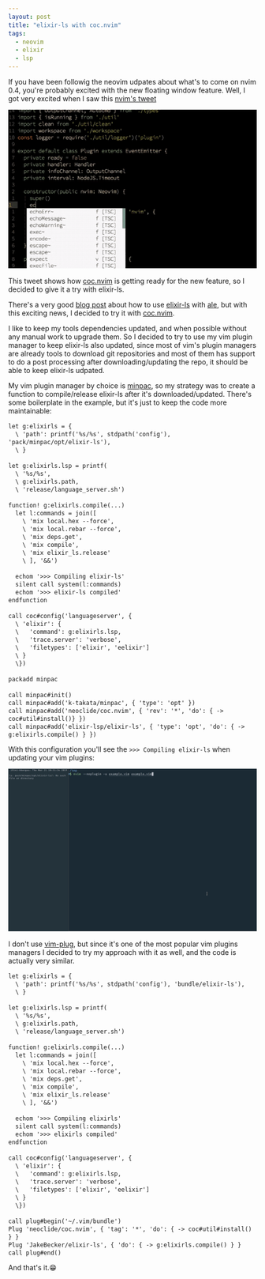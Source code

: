 ```yaml
---
layout: post
title: "elixir-ls with coc.nvim"
tags:
  - neovim
  - elixir
  - lsp
---
```


If you have been followig the neovim udpates about what's to come on nvim
0.4, you're probably excited with the new floating window feature. Well, I got
very excited when I saw this [nvim's
tweet](https://twitter.com/Neovim/status/1101893773561348096)

![neovim-floating-window](/assets/nvim-floating-window.gif)

This tweet shows how [coc.nvim](https://github.com/neoclide/coc.nvim) is getting
ready for the new feature, so I decided to give it a try with elixir-ls.

There's a very good [blog
post](https://www.mitchellhanberg.com/post/2018/10/18/how-to-use-elixir-ls-with-vim/)
about how to use [elixir-ls](https://github.com/JakeBecker/elixir-ls) with
[ale](https://github.com/w0rp/ale), but with this exciting news, I
decided to try it with [coc.nvim](https://github.com/neoclide/coc.nvim).

I like to keep my tools dependencies updated, and when possible without any
manual work to upgrade them. So I decided to try to use my vim plugin manager to
keep elixir-ls also updated, since most of vim's plugin managers are already
tools to download git repositories and most of them has support to do a post
processing after downloading/updating the repo, it should be able to keep
elixir-ls udpated.

My vim plugin manager by choice is [minpac](https://github.com/k-takata/minpac),
so my strategy was to create a function to compile/release elixir-ls after it's
downloaded/updated. There's some boilerplate in the example, but it's just to
keep the code more maintainable:

```vimscript
let g:elixirls = {
  \ 'path': printf('%s/%s', stdpath('config'), 'pack/minpac/opt/elixir-ls'),
  \ }

let g:elixirls.lsp = printf(
  \ '%s/%s',
  \ g:elixirls.path,
  \ 'release/language_server.sh')

function! g:elixirls.compile(...)
  let l:commands = join([
    \ 'mix local.hex --force',
    \ 'mix local.rebar --force',
    \ 'mix deps.get',
    \ 'mix compile',
    \ 'mix elixir_ls.release'
    \ ], '&&')

  echom '>>> Compiling elixir-ls'
  silent call system(l:commands)
  echom '>>> elixir-ls compiled'
endfunction

call coc#config('languageserver', {
  \ 'elixir': {
  \   'command': g:elixirls.lsp,
  \   'trace.server': 'verbose',
  \   'filetypes': ['elixir', 'eelixir']
  \ }
  \})

packadd minpac

call minpac#init()
call minpac#add('k-takata/minpac', { 'type': 'opt' })
call minpac#add('neoclide/coc.nvim', { 'rev': '*', 'do': { -> coc#util#install()} })
call minpac#add('elixir-lsp/elixir-ls', { 'type': 'opt', 'do': { -> g:elixirls.compile() } })
```

With this configuration you'll see the `>>> Compiling elixir-ls` when updating
your vim plugins:

![installing compiling elixir-ls](/assets/coc.nvim.gif)

I don't use [vim-plug](https://github.com/junegunn/vim-plug), but since it's one
of the most popular vim plugins managers I decided to try my approach with it as
well, and the code is actually very similar.
```vimscript
let g:elixirls = {
  \ 'path': printf('%s/%s', stdpath('config'), 'bundle/elixir-ls'),
  \ }

let g:elixirls.lsp = printf(
  \ '%s/%s',
  \ g:elixirls.path,
  \ 'release/language_server.sh')

function! g:elixirls.compile(...)
  let l:commands = join([
    \ 'mix local.hex --force',
    \ 'mix local.rebar --force',
    \ 'mix deps.get',
    \ 'mix compile',
    \ 'mix elixir_ls.release'
    \ ], '&&')

  echom '>>> Compiling elixirls'
  silent call system(l:commands)
  echom '>>> elixirls compiled'
endfunction

call coc#config('languageserver', {
  \ 'elixir': {
  \   'command': g:elixirls.lsp,
  \   'trace.server': 'verbose',
  \   'filetypes': ['elixir', 'eelixir']
  \ }
  \})

call plug#begin('~/.vim/bundle')
Plug 'neoclide/coc.nvim', { 'tag': '*', 'do': { -> coc#util#install() } }
Plug 'JakeBecker/elixir-ls', { 'do': { -> g:elixirls.compile() } }
call plug#end()
```

And that's it.😁
